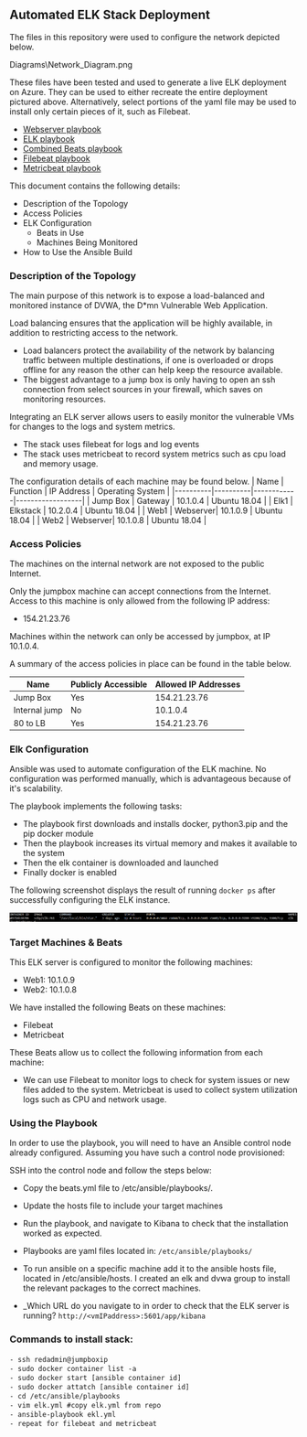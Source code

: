 ## Automated ELK Stack Deployment

The files in this repository were used to configure the network depicted below.

Diagrams\Network_Diagram.png

These files have been tested and used to generate a live ELK deployment on Azure. They can be used to either recreate the entire deployment pictured above. Alternatively, select portions of the yaml file may be used to install only certain pieces of it, such as Filebeat.

  - [Webserver playbook](Ansible/DVWA.yml)
  - [ELK playbook](Ansible/Elk.yml)
  - [Combined Beats playbook](Ansible/CombinedBeats.yml)
  - [Filebeat playbook](Ansible/Filebeat.yml)
  - [Metricbeat playbook](Ansible/Metricbeat.yml)

This document contains the following details:
- Description of the Topology
- Access Policies
- ELK Configuration
  - Beats in Use
  - Machines Being Monitored
- How to Use the Ansible Build


### Description of the Topology

The main purpose of this network is to expose a load-balanced and monitored instance of DVWA, the D*mn Vulnerable Web Application.

Load balancing ensures that the application will be highly available, in addition to restricting access to the network.
-  Load balancers protect the availability of the network by balancing traffic between multiple destinations, if one is overloaded or drops offline for any reason the other can help keep the resource available.  
- The biggest advantage to a jump box is only having to open an ssh connection from select sources in your firewall, which saves on monitoring resources.

 Integrating an ELK server allows users to easily monitor the vulnerable VMs for changes to the logs and system metrics.
- The stack uses filebeat for logs and log events
- The stack uses metricbeat to record system metrics such as cpu load and memory usage.

The configuration details of each machine may be found below.
| Name     | Function | IP Address | Operating System |
|----------|----------|------------|------------------|
| Jump Box | Gateway  | 10.1.0.4   | Ubuntu 18.04     |
| Elk1     | Elkstack | 10.2.0.4   | Ubuntu 18.04     |
| Web1     | Webserver| 10.1.0.9   | Ubuntu 18.04     |
| Web2     | Webserver| 10.1.0.8   | Ubuntu 18.04     |

### Access Policies

The machines on the internal network are not exposed to the public Internet. 

Only the jumpbox machine can accept connections from the Internet. Access to this machine is only allowed from the following IP address:
- 154.21.23.76

Machines within the network can only be accessed by jumpbox,  at IP 10.1.0.4.

A summary of the access policies in place can be found in the table below.

| Name          | Publicly Accessible | Allowed IP Addresses |
|---------------|---------------------|----------------------|
| Jump Box      | Yes                 |  154.21.23.76        |
| Internal jump | No                  |  10.1.0.4            |
| 80 to LB      | Yes                 |  154.21.23.76        |

### Elk Configuration

Ansible was used to automate configuration of the ELK machine. No configuration was performed manually, which is advantageous because of it's scalability.

The playbook implements the following tasks:
- The playbook first downloads and installs docker, python3.pip and the pip docker module
- Then the playbook increases its virtual memory and makes it available to the system
- Then the elk container is downloaded and launched
- Finally docker is enabled

The following screenshot displays the result of running `docker ps` after successfully configuring the ELK instance.

<img src="Images\docker ps.png">

### Target Machines & Beats
This ELK server is configured to monitor the following machines:
- Web1: 10.1.0.9
- Web2: 10.1.0.8

We have installed the following Beats on these machines:
- Filebeat
- Metricbeat

These Beats allow us to collect the following information from each machine:
- We can use Filebeat to monitor logs to check for system issues or new files added to the system.  Metricbeat is used to collect system utilization logs such as CPU and network usage.
### Using the Playbook
In order to use the playbook, you will need to have an Ansible control node already configured. Assuming you have such a control node provisioned: 

SSH into the control node and follow the steps below:
- Copy the beats.yml file to /etc/ansible/playbooks/.
- Update the hosts file to include your target machines
- Run the playbook, and navigate to Kibana to check that the installation worked as expected.

- Playbooks are yaml files located in: `/etc/ansible/playbooks/`
- To run ansible on a specific machine add it to the ansible hosts file, located in /etc/ansible/hosts. I created an elk and dvwa group to install the relevant packages to the correct machines.

- _Which URL do you navigate to in order to check that the ELK server is running?
`http://<vmIPaddress>:5601/app/kibana`
### Commands to install stack:

````
- ssh redadmin@jumpboxip
- sudo docker container list -a
- sudo docker start [ansible container id]
- sudo docker attatch [ansible container id]
- cd /etc/ansible/playbooks
- vim elk.yml #copy elk.yml from repo
- ansible-playbook ekl.yml
- repeat for filebeat and metricbeat
